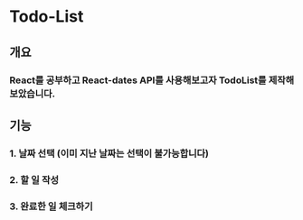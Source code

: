 Todo-List
=========
개요
---
### React를 공부하고 React-dates API를 사용해보고자 TodoList를 제작해보았습니다.

기능
---
### 1. 날짜 선택 (이미 지난 날짜는 선택이 불가능합니다)
### 2. 할 일 작성
### 3. 완료한 일 체크하기